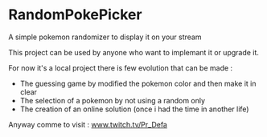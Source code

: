 # RandomPokePicker
A simple pokemon randomizer to display it on your stream

This project can be used by anyone who want to implemant it or upgrade it.

For now it's a local project there is few evolution that can be made : 
  - The guessing game by modified the pokemon color and then make it in clear
  - The selection of a pokemon by not using a random only
  - The creation of an online solution (once i had the time in another life)

Anyway comme to visit : www.twitch.tv/Pr_Defa

